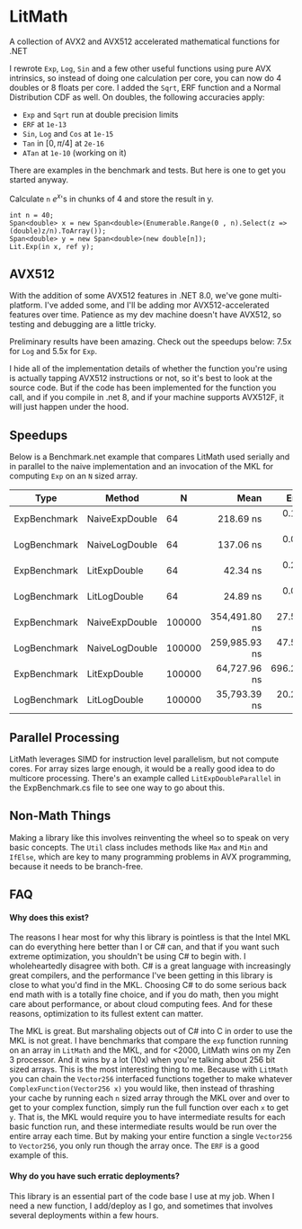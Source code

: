 # LitMath
 A collection of AVX2 and AVX512 accelerated mathematical functions for .NET

 I rewrote `Exp`, `Log`, `Sin` and a few other useful functions using pure AVX intrinsics, so instead of doing one calculation per core, you can now do 4 doubles or 8 floats per core. I added the `Sqrt`, ERF function and a Normal Distribution CDF as well. On doubles, the following accuracies apply:
 
  - `Exp` and `Sqrt` run at double precision limits
  - `ERF` at `1e-13` 
  - `Sin`, `Log` and `Cos` at `1e-15`
  - `Tan` in $[0,\pi/4]$ at `2e-16`
  - `ATan` at `1e-10` (working on it)

 There are examples in the benchmark and tests. But here is one to get you started anyway.

 Calculate `n` $e^x$'s in chunks of 4 and store the result in y.

 ```
int n = 40;
Span<double> x = new Span<double>(Enumerable.Range(0 , n).Select(z => (double)z/n).ToArray());
Span<double> y = new Span<double>(new double[n]);
Lit.Exp(in x, ref y);
 ```
 
## AVX512
With the addition of some AVX512 features in .NET 8.0, we've gone multi-platform. I've added some, and I'll be adding mor AVX512-accelerated features over time. Patience as my dev machine doesn't have AVX512, so testing and debugging are a little tricky. 

Preliminary results have been amazing. Check out the speedups below: 7.5x for `Log` and 5.5x for `Exp`. 

I hide all of the implementation details of whether the function you're using is actually tapping AVX512 instructions or not, so it's best to look at the source code. But if the code has been implemented for the function you call, and if you compile in .net 8, and if your machine supports AVX512F, it will just happen under the hood.

## Speedups
Below is a Benchmark.net example that compares LitMath used serially and in parallel to the naive implementation and an invocation of the MKL for computing `Exp` on an `N` sized array.

|         Type |               Method |      N |          Mean |      Error |     StdDev |
|------------- |--------------------- |------- |--------------:|-----------:|-----------:|
| ExpBenchmark |       NaiveExpDouble |     64 |     218.69 ns |   0.105 ns |   0.082 ns |
| LogBenchmark |       NaiveLogDouble |     64 |     137.06 ns |   0.041 ns |   0.036 ns |
| ExpBenchmark |         LitExpDouble |     64 |      42.34 ns |   0.254 ns |   0.238 ns |
| LogBenchmark |         LitLogDouble |     64 |      24.89 ns |   0.045 ns |   0.042 ns |
| ExpBenchmark |       NaiveExpDouble | 100000 | 354,491.80 ns |  27.502 ns |  21.472 ns |
| LogBenchmark |       NaiveLogDouble | 100000 | 259,985.93 ns |  47.545 ns |  44.474 ns |
| ExpBenchmark |         LitExpDouble | 100000 |  64,727.96 ns | 696.267 ns | 617.222 ns |
| LogBenchmark |         LitLogDouble | 100000 |  35,793.39 ns |  20.223 ns |  17.927 ns |


 
## Parallel Processing
LitMath leverages SIMD for instruction level parallelism, but not compute cores. For array sizes large enough, it would be a really good idea to do multicore processing. There's an example called `LitExpDoubleParallel` in the ExpBenchmark.cs file to see one way to go about this. 

## Non-Math Things
Making a library like this involves reinventing the wheel so to speak on very basic concepts. The `Util` class includes methods like `Max` and `Min` and `IfElse`, which are key to many programming problems in AVX programming, because it needs to be branch-free.

## FAQ
#### Why does this exist?
The reasons I hear most for why this library is pointless is that the Intel MKL can do everything here better than I or C# can, and that if you want such extreme optimization, you shouldn't be using C# to begin with. I wholeheartedly disagree with both. C# is a great language with increasingly great compilers, and the performance I've been getting in this library is close to what you'd find in the MKL. Choosing C# to do some serious back end math with is a totally fine choice, and if you do math, then you might care about performance, or about cloud computing fees. And for these reasons, optimization to its fullest extent can matter.

The MKL is great. But marshaling objects out of C# into C in order to use the MKL is not great. I have benchmarks that compare the `exp` function running on an array in `LitMath` and the MKL, and for <2000, LitMath wins on my Zen 3 processor. And it wins by a lot (10x) when you're talking about 256 bit sized arrays. This is the most interesting thing to me. Because with `LitMath` you can chain the `Vector256` interfaced functions together to make whatever `ComplexFunction(Vector256 x)` you would like, then instead of thrashing your cache by running each `n` sized array through the MKL over and over to get to your complex function, simply run the full function over each `x` to get `y`. That is, the MKL would require you to have intermediate results for each basic function run, and these intermediate results would be run over the entire array each time. But by making your entire function a single `Vector256` to `Vector256`, you only run though the array once. The `ERF` is a good example of this. 

#### Why do you have such erratic deployments?
This library is an essential part of the code base I use at my job. When I need a new function, I add/deploy as I go, and sometimes that involves several deployments within a few hours. 
